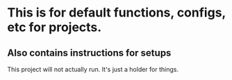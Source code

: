 # This is for default functions, configs, etc for projects.

## Also contains instructions for setups

This project will not actually run. It's just a holder for things.